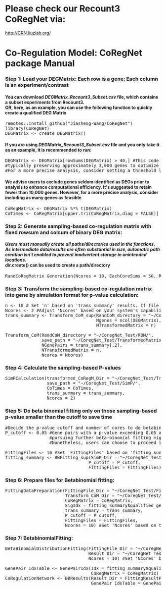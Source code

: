 # Please check our Recount3 CoRegNet via:
http://CRN.liuzlab.org/

# Co-Regulation Model: CoRegNet package Manual

### Step 1: Load your DEGMatrix: Each row is a gene; Each column is an experiment/contrast
#### You can download *DEGMatrix_Recount3_Subset.csv* file, which contains a subset experiments from Recount3.<br>OR, here, as an example, you can use the following function to quickly create a qualified DEG Matrix
<pre>
remotes::install_github("Jiasheng-Wang/CoRegNet")
library(CoRegNet)
DEGMatrix <- create_DEGMatrix()
</pre>
#### If you are using *DEGMatrix_Recount3_Subset.csv* file and you only take it as an example, it is recommended to run: 
<pre>
DEGMatrix <- DEGMatrix[rowSums(DEGMatrix) > 40,] #This code retains genes identified as DEGs in over 40 experiments,
#typically preserving approximately 3,000 genes to optimize computational efficiency.
#For a more precise analysis, consider setting a threshold lower than 40, thereby including a larger gene set in subsequent analyses.
</pre>
#### We advise users to exclude genes seldom identified as DEGs prior to analysis to enhance computational efficiency. It's suggested to retain fewer than 10,000 genes. However, for a more precise analysis, consider including as many genes as feasible.
<pre>
CoRegMatrix <- DEGMatrix %*% t(DEGMatrix)
CoTimes <- CoRegMatrix[upper.tri(CoRegMatrix,diag = FALSE)]
</pre>
### Step 2: Generate sampling-based co-regulation matrix with fixed rowsum and colsum of binary DEG matrix:
#### *Users must manually create all paths/directories used in the functions. As intermediate data/results are often substantial in size, automatic path creation isn't enabled to prevent inadvertent storage in unintended locations.* <br>dir.create() can be used to create a path/directory
<pre>
RandCoRegMatrix_Generation(Ncores = 10, EachCoreSims = 50, RowSumVector = rowSums(DEGMatrix), ColSumVector = colSums(DEGMatrix),save_path = "~/CoregNet_Test/RBM/")
</pre>
### Step 3: Transform the sampling-based co-regulation matrix into gene by simulation format for p-value calculation:
<pre>
n <- 10 # Set 'n' based on 'trans_summary' results. If file size from 'trans_summary' are too large, increase 'n'.
Ncores <- 2 #Adjust 'Ncores' based on your system's capabilities. Ensure 'Ncores' is no larger than 'n' and that 'Ncores' evenly divides 'n'
trans_summary <- Transform_CoM_sup(RandCoM_directory = "~/CoregNet_Test/RBM/",
                                   Ngenes = ncol(DEGMatrix),
                                   NTransformedMatrix = n)

Transform_CoM(RandCoM_directory = "~/CoregNet_Test/RBM/",
              save_path = "~/CoregNet_Test/TransformedMatrix/", 
              NGenePairs = trans_summary[,2], 
              NTransformedMatrix = n, 
              Ncores = Ncores)
</pre>
### Step 4: Calculate the sampling-based P-values
<pre>
SimPCalculation(transformed_CoRegM_Dir = "~/CoregNet_Test/TransformedMatrix/",
                save_path = "~/CoregNet_Test/SimP/",
                CoTimes = CoTimes,
                trans_summary = trans_summary,
                Ncores = 2)
</pre>
### Step 5: Do beta binomial fitting only on those sampling-based p-value smaller than the cutoff to save time
<pre>
#Decide the p-value cutoff and number of cores to do betabinomial fittings:
P_cutoff <- 0.05 #Gene pairs with a p-value exceeding 0.05 are generally not deemed statistically significant and
                 #pursuing further beta-binomial fitting might not be time-efficient.
                 #Nonetheless, users can choose to proceed if they deem it necessary.

FittingFiles <- 10 #Set 'FittingFiles' based on 'fitting_summary' results. If gene pairs for each file from 'fitting_summary' are too large, increase 'FittingFiles'.
fitting_summary <- BBFitting_sup(SimP_Dir = "~/CoregNet_Test/SimP/",
                                P_cutoff = P_cutoff,
                                FittingFiles = FittingFiles)
</pre>
### Step 6: Prepare files for Betabinomial fitting:
<pre>
FittingDataPreparation(FittingFile_Dir = "~/CoregNet_Test/FittingData/",
                       Transform_CoM_Dir = "~/CoregNet_Test/TransformedMatrix/",
                       CoRegMatrix = CoRegMatrix,
                       SigIdx = fitting_summary$qualified_gene_idx,
                       trans_summary = trans_summary,
                       P_cutoff = P_cutoff,
                       FittingFiles = FittingFiles,
                       Ncores = 10) #Set 'Ncores' based on the capabilities of your computer/server
</pre>
### Step 7: BetabinomialFitting:
<pre>
BetaBinomialDistributionFitting(FittingFile_Dir = "~/CoregNet_Test/FittingData/",
                                Result_Dir = "~/CoregNet_Test/FittingResults/",
                                Ncores = 10) #Set 'Ncores' based on the capabilities of your computer/server
  
GenePair_IdxTable <- GenePairIdx(Idx = fitting_summary$qualified_gene_idx,
                                 CoRegMatrix = CoRegMatrix)
CoRegulationNetwork <- BBResults(Result_Dir = FittingResultPath,
                                 GenePair_IdxTable = GenePair_IdxTable)
</pre>
